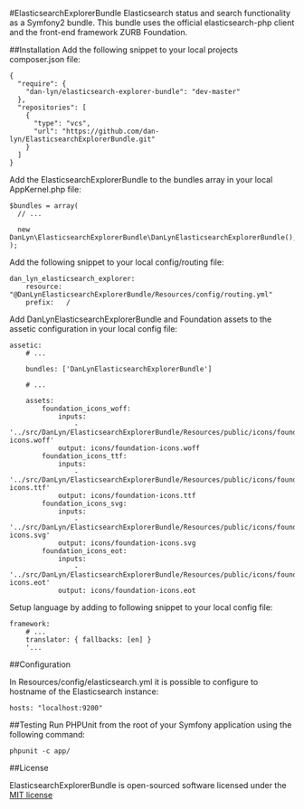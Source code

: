#ElasticsearchExplorerBundle
Elasticsearch status and search functionality as a Symfony2 bundle. This bundle uses the official elasticsearch-php client and the front-end framework ZURB Foundation.

##Installation
Add the following snippet to your local projects composer.json file:
```
{
  "require": {
    "dan-lyn/elasticsearch-explorer-bundle": "dev-master"
  },
  "repositories": [
    {
      "type": "vcs",
      "url": "https://github.com/dan-lyn/ElasticsearchExplorerBundle.git"
    }
  ]
}
```

Add the ElasticsearchExplorerBundle to the bundles array in your local AppKernel.php file:
```
$bundles = array(
  // ...

  new DanLyn\ElasticsearchExplorerBundle\DanLynElasticsearchExplorerBundle(),
);
```

Add the following snippet to your local config/routing file:
```
dan_lyn_elasticsearch_explorer:
    resource: "@DanLynElasticsearchExplorerBundle/Resources/config/routing.yml"
    prefix:   /
```

Add DanLynElasticsearchExplorerBundle and Foundation assets to the assetic configuration in your local config file:
```
assetic:
    # ...

    bundles: ['DanLynElasticsearchExplorerBundle']

    # ...

    assets:
        foundation_icons_woff:
            inputs:
                - '../src/DanLyn/ElasticsearchExplorerBundle/Resources/public/icons/foundation-icons.woff'
            output: icons/foundation-icons.woff
        foundation_icons_ttf:
            inputs:
                - '../src/DanLyn/ElasticsearchExplorerBundle/Resources/public/icons/foundation-icons.ttf'
            output: icons/foundation-icons.ttf
        foundation_icons_svg:
            inputs:
                - '../src/DanLyn/ElasticsearchExplorerBundle/Resources/public/icons/foundation-icons.svg'
            output: icons/foundation-icons.svg
        foundation_icons_eot:
            inputs:
                - '../src/DanLyn/ElasticsearchExplorerBundle/Resources/public/icons/foundation-icons.eot'
            output: icons/foundation-icons.eot
```

Setup language by adding to following snippet to your local config file:
```
framework:
    # ...
    translator: { fallbacks: [en] }
    '...
```

##Configuration

In Resources/config/elasticsearch.yml it is possible to configure to hostname of the Elasticsearch instance:
```
hosts: "localhost:9200"
```

##Testing
Run PHPUnit from the root of your Symfony application using the following command:
```
phpunit -c app/
```

##License

ElasticsearchExplorerBundle is open-sourced software licensed under the [MIT license](http://opensource.org/licenses/MIT)
